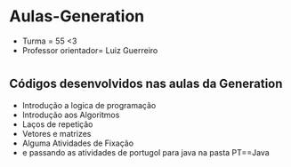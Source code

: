 # Aulas-Generation
- Turma = 55 <3
- Professor orientador= Luiz Guerreiro

#

## Códigos desenvolvidos nas aulas da Generation 
- Introdução a logica de programação 
- Introdução aos Algoritmos
- Laços de repetição
- Vetores e matrizes
- Alguma Atividades de Fixação
- e passando as atividades de portugol para java na pasta PT==Java

